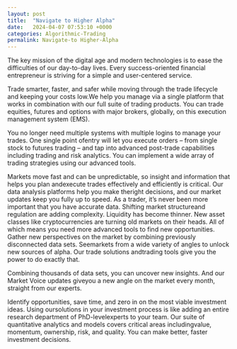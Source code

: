 ```yaml
---
layout: post
title:  "Navigate to Higher Alpha"
date:   2024-04-07 07:53:10 +0000
categories: Algorithmic-Trading
permalink: Navigate-to Higher-Alpha
---
```


The key mission of the digital age and modern technologies is to ease the difficulties of our day-to-day lives. Every success-oriented financial entrepreneur is striving for a simple and user-centered service. <!--more--> 

Trade smarter, faster, and safer while moving through the trade lifecycle and keeping your costs low.We help you manage via a single platform that works in combination with our full suite of trading products. You can trade equities, futures and options with major brokers, globally, on this execution management system (EMS).

You no longer need multiple systems with multiple logins to manage your trades. One single point ofentry will let you execute orders – from single stock to futures trading – and tap into advanced post-trade capabilities including trading and risk analytics. You can implement a wide array of trading strategies using our advanced tools.

Markets move fast and can be unpredictable, so insight and information that helps you plan andexecute trades effectively and efficiently is critical. Our data analysis platforms help you make theright decisions, and our market updates keep you fully up to speed.
As a trader, it’s never been more important that you have accurate data. Shifting market structureand regulation are adding complexity. Liquidity has become thinner. New asset classes like cryptocurrencies are turning old markets on their heads. All of which means you need more advanced tools to find new opportunities.
Gather new perspectives on the market by combining previously disconnected data sets. Seemarkets from a wide variety of angles to unlock new sources of alpha. Our trade solutions andtrading tools give you the power to do exactly that.

Combining thousands of data sets, you can uncover new insights. And our Market Voice updates giveyou a new angle on the market every month, straight from our experts.

Identify opportunities, save time, and zero in on the most viable investment ideas. Using oursolutions in your investment process is like adding an entire research department of PhD-levelexperts to your team. Our suite of quantitative analytics and models covers critical areas includingvalue, momentum, ownership, risk, and quality. You can make better, faster investment decisions.